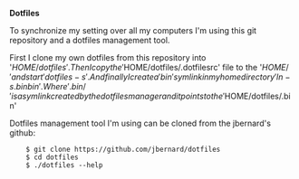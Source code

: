 **Dotfiles**

To synchronize my setting over all my computers I'm using this git repository and a dotfiles management tool.

First I clone my own dotfiles from this repository into '$HOME/dotfiles'. Then I copy the '$HOME/dotfiles/.dotfilesrc' file to the '$HOME/' and start 'dotfiles -s'. And finally I create a 'bin' symlink in my home directory 'ln -s .bin bin'. Where '.bin/' is a symlink created by the dotfiles manager and it points to the '$HOME/dotfiles/.bin'

Dotfiles management tool I'm using can be cloned from the jbernard's github:
```
    $ git clone https://github.com/jbernard/dotfiles
    $ cd dotfiles
    $ ./dotfiles --help
```

